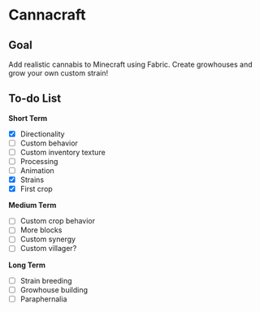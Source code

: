 # Cannacraft
## Goal
Add realistic cannabis to Minecraft using Fabric. Create growhouses and grow your own custom strain!


## To-do List
**Short Term**
* [x] Directionality
* [ ] Custom behavior
* [ ] Custom inventory texture
* [ ] Processing
* [ ] Animation
* [X] Strains
* [X] First crop

**Medium Term**
* [ ] Custom crop behavior
* [ ] More blocks
* [ ] Custom synergy
* [ ] Custom villager?

**Long Term**
* [ ] Strain breeding
* [ ] Growhouse building
* [ ] Paraphernalia
